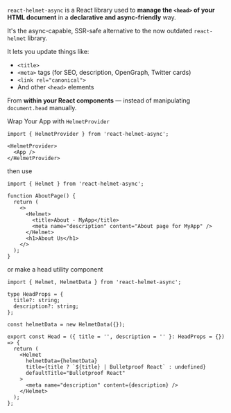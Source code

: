 `react-helmet-async` is a React library used to **manage the `<head>` of your HTML document** in a **declarative and async-friendly** way.

It's the async-capable, SSR-safe alternative to the now outdated `react-helmet` library.

It lets you update things like:

- `<title>`
- `<meta>` tags (for SEO, description, OpenGraph, Twitter cards)
- `<link rel="canonical">`
- And other `<head>` elements

From **within your React components** — instead of manipulating `document.head` manually.


Wrap Your App with `HelmetProvider`

```tsx
import { HelmetProvider } from 'react-helmet-async';

<HelmetProvider>
  <App />
</HelmetProvider>

```

then use 

```tsx
import { Helmet } from 'react-helmet-async';

function AboutPage() {
  return (
    <>
      <Helmet>
        <title>About - MyApp</title>
        <meta name="description" content="About page for MyApp" />
      </Helmet>
      <h1>About Us</h1>
    </>
  );
}

```

or make a head utility component 

```tsx 
import { Helmet, HelmetData } from 'react-helmet-async';

type HeadProps = {
  title?: string;
  description?: string;
};

const helmetData = new HelmetData({});

export const Head = ({ title = '', description = '' }: HeadProps = {}) => {
  return (
    <Helmet
      helmetData={helmetData}
      title={title ? `${title} | Bulletproof React` : undefined}
      defaultTitle="Bulletproof React"
    >
      <meta name="description" content={description} />
    </Helmet>
  );
};
```